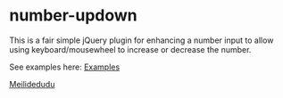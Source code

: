 number-updown
=============

This is a fair simple jQuery plugin for enhancing a number input to allow using keyboard/mousewheel to increase or decrease the number.

See examples here: <a href="http://jsfiddle.net/XCtaH/1/embedded/result/">Examples</a> 

<a href="http://www.meilidedudu.com/">Meilidedudu</a>
